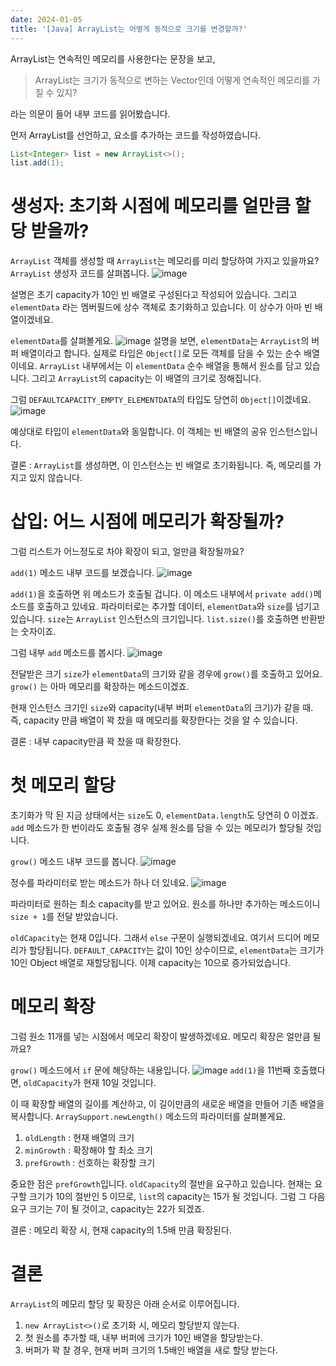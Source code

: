 ```yaml
---
date: 2024-01-05
title: '[Java] ArrayList는 어떻게 동적으로 크기를 변경할까?'
---
```


ArrayList는 연속적인 메모리를 사용한다는 문장을 보고,

> ArrayList는 크기가 동적으로 변하는 Vector인데 어떻게 연속적인 메모리를 가질 수 있지?

라는 의문이 들어 내부 코드를 읽어봤습니다.

먼저 ArrayList를 선언하고, 요소를 추가하는 코드를 작성하였습니다.

```java
List<Integer> list = new ArrayList<>();
list.add(1);
```

# 생성자: 초기화 시점에 메모리를 얼만큼 할당 받을까?

`ArrayList` 객체를 생성할 때 `ArrayList`는 메모리를 미리 할당하여 가지고 있을까요?
`ArrayList` 생성자 코드를 살펴봅니다.
![image](Pasted-image-20240105184719.png)

설명은 초기 capacity가 10인 빈 배열로 구성된다고 작성되어 있습니다. 그리고 `elementData` 라는 멤버필드에 상수 객체로 초기화하고 있습니다. 이 상수가 아마 빈 배열이겠네요.

`elementData`를 살펴볼게요.
![image](Pasted-image-20240105184847.png)
설명을 보면, `elementData`는 `ArrayList`의 버퍼 배열이라고 합니다.
실제로 타입은 `Object[]`로 모든 객체를 담을 수 있는 순수 배열이네요. `ArrayList` 내부에서는 이 `elementData` 순수 배열을 통해서 원소를 담고 있습니다. 그리고 `ArrayList`의 capacity는 이 배열의 크기로 정해집니다.

그럼 `DEFAULTCAPACITY_EMPTY_ELEMENTDATA`의 타입도 당연히 `Object[]`이겠네요.
![image](Pasted-image-20240105185225.png)

예상대로 타입이 `elementData`와 동일합니다. 이 객체는 빈 배열의 공유 인스턴스입니다.

결론 : `ArrayList`를 생성하면, 이 인스턴스는 빈 배열로 초기화됩니다. 즉, 메모리를 가지고 있지 않습니다.

# 삽입: 어느 시점에 메모리가 확장될까?

그럼 리스트가 어느정도로 차야 확장이 되고, 얼만큼 확장될까요?

`add(1)` 메소드 내부 코드를 보겠습니다.
![image](Pasted-image-20240105190028.png)

`add(1)`을 호출하면 위 메소드가 호출될 겁니다.
이 메소드 내부에서 `private add()`메소드를 호출하고 있네요. 파라미터로는 추가할 데이터, `elementData`와 `size`를 넘기고 있습니다.
`size`는 `ArrayList` 인스턴스의 크기입니다. `list.size()`를 호출하면 반환받는 숫자이죠.

그럼 내부 `add` 메소드를 봅시다.
![image](Pasted-image-20240105190231.png)

전달받은 크기 `size`가 `elementData`의 크기와 같을 경우에 `grow()`를 호출하고 있어요.
`grow()` 는 아마 메모리를 확장하는 메소드이겠죠.

현재 인스턴스 크기인 `size`와 capacity(내부 버퍼 `elementData`의 크기)가 같을 때.
즉, capacity 만큼 배열이 꽉 찼을 때 메모리를 확장한다는 것을 알 수 있습니다.

결론 : 내부 capacity만큼 꽉 찼을 때 확장한다.

# 첫 메모리 할당

초기화가 막 된 지금 상태에서는 `size`도 0, `elementData.length`도 당연히 0 이겠죠.
`add` 메소드가 한 번이라도 호출될 경우 실제 원소를 담을 수 있는 메모리가 할당될 것입니다.

`grow()` 메소드 내부 코드를 봅니다.
![image](Pasted-image-20240105191207.png)

정수를 파라미터로 받는 메소드가 하나 더 있네요.
![image](Pasted-image-20240105191250.png)

파라미터로 원하는 최소 capacity를 받고 있어요.
원소를 하나만 추가하는 메소드이니 `size + 1`를 전달 받았습니다.

`oldCapacity`는 현재 0입니다. 그래서 `else` 구문이 실행되겠네요.
여기서 드디어 메모리가 할당됩니다.
`DEFAULT_CAPACITY`는 값이 10인 상수이므로, `elementData`는 크기가 10인 Object 배열로 재할당됩니다. 이제 capacity는 10으로 증가되었습니다.

# 메모리 확장

그럼 원소 11개를 넣는 시점에서 메모리 확장이 발생하겠네요. 메모리 확장은 얼만큼 될까요?

`grow()` 메소드에서 `if` 문에 해당하는 내용입니다.
![image](Pasted-image-20240105191250.png)
`add(1)`을 11번째 호출했다면, `oldCapacity`가 현재 10일 것입니다.

이 때 확장할 배열의 길이를 계산하고, 이 길이만큼의 새로운 배열을 만들어 기존 배열을 복사합니다.
`ArraySupport.newLength()` 메소드의 파라미터를 살펴볼게요.

1. `oldLength` : 현재 배열의 크기
2. `minGrowth` : 확장해야 할 최소 크기
3. `prefGrowth` : 선호하는 확장할 크기

중요한 점은 `prefGrowth`입니다. `oldCapacity`의 절반을 요구하고 있습니다.
현재는 요구할 크기가 10의 절반인 5 이므로, `list`의 capacity는 15가 될 것입니다.
그럼 그 다음 요구 크기는 7이 될 것이고, capacity는 22가 되겠죠.

결론 : 메모리 확장 시, 현재 capacity의 1.5배 만큼 확장된다.

# 결론

`ArrayList`의 메모리 할당 및 확장은 아래 순서로 이루어집니다.

1. `new ArrayList<>()`로 초기화 시, 메모리 할당받지 않는다.
2. 첫 원소를 추가할 때, 내부 버퍼에 크기가 10인 배열을 할당받는다.
3. 버퍼가 꽉 찰 경우, 현재 버퍼 크기의 1.5배인 배열을 새로 할당 받는다.
